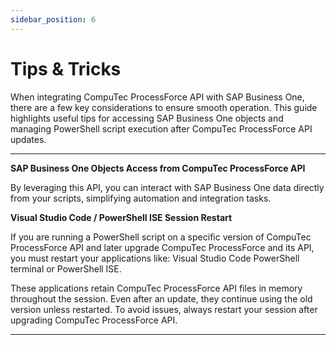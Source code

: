 ```yaml
---
sidebar_position: 6
---
```


# Tips & Tricks

When integrating CompuTec ProcessForce API with SAP Business One, there are a few key considerations to ensure smooth operation. This guide highlights useful tips for accessing SAP Business One objects and managing PowerShell script execution after CompuTec ProcessForce API updates.

---

**SAP Business One Objects Access from CompuTec ProcessForce API**

By leveraging this API, you can interact with SAP Business One data directly from your scripts, simplifying automation and integration tasks.

**Visual Studio Code / PowerShell ISE Session Restart**

If you are running a PowerShell script on a specific version of CompuTec ProcessForce API and later upgrade CompuTec ProcessForce and its API, you must restart your applications like: Visual Studio Code PowerShell terminal or PowerShell ISE.

These applications retain CompuTec ProcessForce API files in memory throughout the session. Even after an update, they continue using the old version unless restarted. To avoid issues, always restart your session after upgrading CompuTec ProcessForce API.

---

